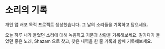 # 소리의 기록 
개인 앱 배포 목적 프로젝트 생성했습니다.
그 날의 소리들을 기록하고 담으세요.

오늘 하루 내가 들었던 소리에 대해 녹음하고 기분과 상황을 기록해보세요.
길가다가 들었던 좋은 노래, Shazam 으로 찾고, 찾은 내역을 
한 줄 기록과 함께 기록해보세요.
